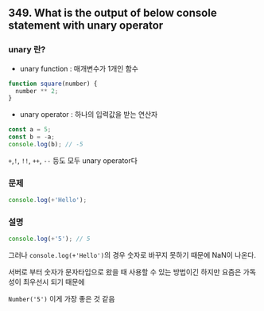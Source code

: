
## 349. What is the output of below console statement with unary operator
 
### unary 란?

- unary function : 매개변수가 1개인 함수

```js
function square(number) {
  number ** 2;
}
```

- unary operator : 하나의 입력값을 받는 연산자

```js
const a = 5;
const b = -a;
console.log(b); // -5
```

`+`,`!`, `!!`, `++`, `--` 등도 모두 unary operator다

### 문제

```js
console.log(+'Hello');
```

### 설명

```js
console.log(+'5'); // 5
```

그러나 `console.log(+'Hello')`의 경우 숫자로 바꾸지 못하기 때문에 NaN이 나온다.

서버로 부터 숫자가 문자타입으로 왔을 때 사용할 수 있는 방법이긴 하지만 요즘은 가독성이 최우선시 되기 때문에

`Number('5')` 이게 가장 좋은 것 같음

